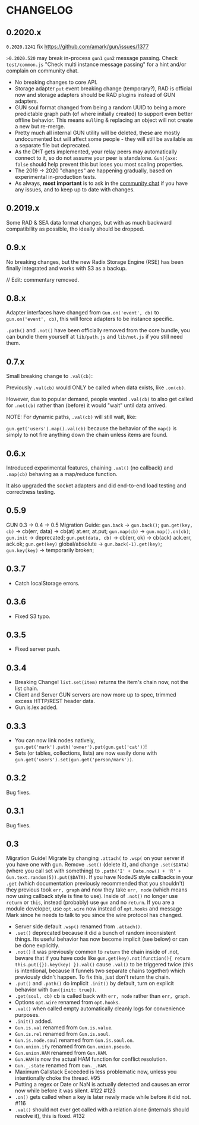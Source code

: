 # CHANGELOG

## 0.2020.x

`0.2020.1241` fix https://github.com/amark/gun/issues/1377

`>0.2020.520` may break in-process `gun1` `gun2` message passing. Check `test/common.js` "Check multi instance message passing" for a hint and/or complain on community chat. 

 - No breaking changes to core API.
 - Storage adapter `put` event breaking change (temporary?), RAD is official now and storage adapters should be RAD plugins instead of GUN adapters.
 - GUN soul format changed from being a random UUID to being a more predictable graph path (of where initially created) to support even better offline behavior. This means `null`ing & replacing an object will not create a new but re-merge.
 - Pretty much all internal GUN utility will be deleted, these are mostly undocumented but will affect some people - they will still be available as a separate file but deprecated.
 - As the DHT gets implemented, your relay peers may automatically connect to it, so do not assume your peer is standalone. `Gun({axe: false` should help prevent this but loses you most scaling properties.
 - The 2019 -> 2020 "changes" are happening gradually, based on experimental in-production tests.
 - As always, **most important** is to ask in the [community chat](http://chat.gun.eco) if you have any issues, and to keep up to date with changes.

## 0.2019.x

Some RAD & SEA data format changes, but with as much backward compatibility as possible, tho ideally should be dropped.

## 0.9.x

No breaking changes, but the new Radix Storage Engine (RSE) has been finally integrated and works with S3 as a backup.

// Edit: commentary removed.

## 0.8.x

Adapter interfaces have changed from `Gun.on('event', cb)` to `gun.on('event', cb)`, this will force adapters to be instance specific.

`.path()` and `.not()` have been officially removed from the core bundle, you can bundle them yourself at `lib/path.js` and `lib/not.js` if you still need them.

## 0.7.x

Small breaking change to `.val(cb)`:

Previously `.val(cb)` would ONLY be called when data exists, like `.on(cb)`.

However, due to popular demand, people wanted `.val(cb)` to also get called for `.not(cb)` rather than (before) it would "wait" until data arrived.

NOTE: For dynamic paths, `.val(cb)` will still wait, like:

`gun.get('users').map().val(cb)` because the behavior of the `map()` is simply to not fire anything down the chain unless items are found.

## 0.6.x

Introduced experimental features, chaining `.val()` (no callback) and `.map(cb)` behaving as a map/reduce function.

It also upgraded the socket adapters and did end-to-end load testing and correctness testing.

## 0.5.9

GUN 0.3 -> 0.4 -> 0.5 Migration Guide:
`gun.back` -> `gun.back()`;
`gun.get(key, cb)` -> cb(err, data) -> cb(at) at.err, at.put;
`gun.map(cb)` -> `gun.map().on(cb)`;
`gun.init` -> deprecated;
`gun.put(data, cb)` -> cb(err, ok) -> cb(ack) ack.err, ack.ok;
`gun.get(key)` global/absolute -> `gun.back(-1).get(key)`;
`gun.key(key)` -> temporarily broken;

## 0.3.7

 - Catch localStorage errors.

## 0.3.6

 - Fixed S3 typo.

## 0.3.5

 - Fixed server push.

## 0.3.4

 - Breaking Change! `list.set(item)` returns the item's chain now, not the list chain.
 - Client and Server GUN servers are now more up to spec, trimmed excess HTTP/REST header data.
 - Gun.is.lex added.

## 0.3.3

- You can now link nodes natively, `gun.get('mark').path('owner').put(gun.get('cat'))`!
- Sets (or tables, collections, lists) are now easily done with `gun.get('users').set(gun.get('person/mark'))`.

## 0.3.2

Bug fixes.

## 0.3.1

Bug fixes.

## 0.3

Migration Guide! Migrate by changing `.attach(` to `.wsp(` on your server if you have one with gun. Remove `.set()` (delete it), and change `.set($DATA)` (where you call set with something) to `.path('I' + Date.now() + 'R' + Gun.text.random(5)).put($DATA)`. If you have NodeJS style callbacks in your `.get` (which documentation previously recommended that you shouldn't) they previous took `err, graph` and now they take `err, node` (which means now using callback style is fine to use). Inside of `.not()` no longer use `return` or `this`, instead (probably) use `gun` and no `return`. If you are a module developer, use `opt.wire` now instead of `opt.hooks` and message Mark since he needs to talk to you since the wire protocol has changed.

- Server side default `.wsp()` renamed from `.attach()`.
- `.set()` deprecated because it did a bunch of random inconsistent things. Its useful behavior has now become implicit (see below) or can be done explicitly.
- `.not()` it was previously common to `return` the chain inside of .not, beware that if you have code like `gun.get(key).not(function(){ return this.put({}).key(key) }).val()` cause `.val()` to be triggered twice (this is intentional, because it funnels two separate chains together) which previously didn't happen. To fix this, just don't return the chain.
- `.put()` and `.path()` do implicit `.init()` by default, turn on explicit behavior with `Gun({init: true})`.
- `.get(soul, cb)` cb is called back with `err, node` rather than `err, graph`.
- Options `opt.wire` renamed from `opt.hooks`.
- `.val()` when called empty automatically cleanly logs for convenience purposes.
- `.init()` added.
- `Gun.is.val` renamed from `Gun.is.value`.
- `Gun.is.rel` renamed from `Gun.is.soul`.
- `Gun.is.node.soul` renamed from `Gun.is.soul.on`.
- `Gun.union.ify` renamed from `Gun.union.pseudo`.
- `Gun.union.HAM` renamed from `Gun.HAM`.
- `Gun.HAM` is now the actual HAM function for conflict resolution.
- `Gun._.state` renamed from `Gun._.HAM`.
- Maximum Callstack Exceeded is less problematic now, unless you intentionally choke the thread. #95
- Putting a regex or Date or NaN is actually detected and causes an error now while before it was silent. #122 #123
- `.on()` gets called when a key is later newly made while before it did not. #116
- `.val()` should not ever get called with a relation alone (internals should resolve it), this is fixed. #132

